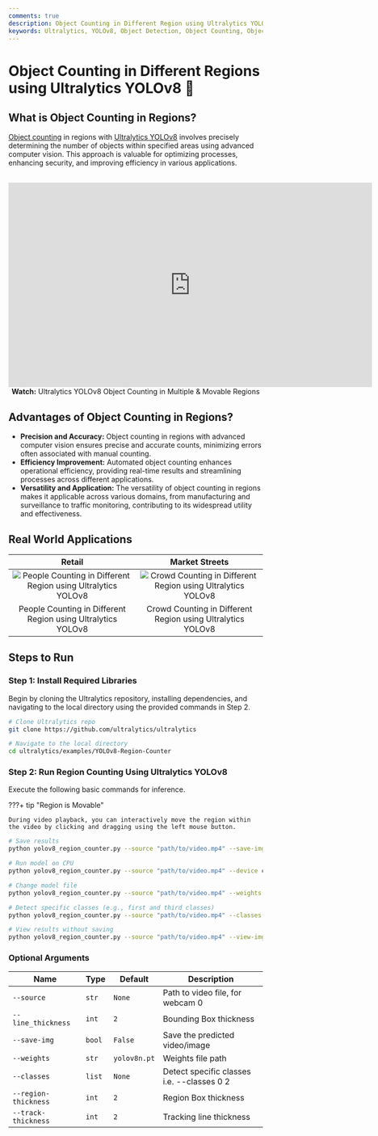 ```yaml
---
comments: true
description: Object Counting in Different Region using Ultralytics YOLOv8
keywords: Ultralytics, YOLOv8, Object Detection, Object Counting, Object Tracking, Notebook, IPython Kernel, CLI, Python SDK
---
```


# Object Counting in Different Regions using Ultralytics YOLOv8 🚀

## What is Object Counting in Regions?

[Object counting](https://docs.ultralytics.com/guides/object-counting/) in regions with [Ultralytics YOLOv8](https://github.com/ultralytics/ultralytics/) involves precisely determining the number of objects within specified areas using advanced computer vision. This approach is valuable for optimizing processes, enhancing security, and improving efficiency in various applications.

<p align="center">
  <br>
  <iframe width="720" height="405" src="https://www.youtube.com/embed/okItf1iHlV8"
    title="YouTube video player" frameborder="0"
    allow="accelerometer; autoplay; clipboard-write; encrypted-media; gyroscope; picture-in-picture; web-share"
    allowfullscreen>
  </iframe>
  <br>
  <strong>Watch:</strong> Ultralytics YOLOv8 Object Counting in Multiple & Movable Regions
</p>

## Advantages of Object Counting in Regions?

- **Precision and Accuracy:** Object counting in regions with advanced computer vision ensures precise and accurate counts, minimizing errors often associated with manual counting.
- **Efficiency Improvement:** Automated object counting enhances operational efficiency, providing real-time results and streamlining processes across different applications.
- **Versatility and Application:** The versatility of object counting in regions makes it applicable across various domains, from manufacturing and surveillance to traffic monitoring, contributing to its widespread utility and effectiveness.

## Real World Applications

|                                                                               Retail                                                                               |                                                                          Market Streets                                                                           |
|:------------------------------------------------------------------------------------------------------------------------------------------------------------------:|:-----------------------------------------------------------------------------------------------------------------------------------------------------------------:|
| ![People Counting in Different Region using Ultralytics YOLOv8](https://github.com/RizwanMunawar/ultralytics/assets/62513924/5ab3bbd7-fd12-4849-928e-5f294d6c3fcf) | ![Crowd Counting in Different Region using Ultralytics YOLOv8](https://github.com/RizwanMunawar/ultralytics/assets/62513924/e7c1aea7-474d-4d78-8d48-b50854ffe1ca) |
|                                                    People Counting in Different Region using Ultralytics YOLOv8                                                    |                                                    Crowd Counting in Different Region using Ultralytics YOLOv8                                                    |

## Steps to Run

### Step 1: Install Required Libraries

Begin by cloning the Ultralytics repository, installing dependencies, and navigating to the local directory using the provided commands in Step 2.

```bash
# Clone Ultralytics repo
git clone https://github.com/ultralytics/ultralytics

# Navigate to the local directory
cd ultralytics/examples/YOLOv8-Region-Counter
```

### Step 2: Run Region Counting Using Ultralytics YOLOv8

Execute the following basic commands for inference.

???+ tip "Region is Movable"

```
During video playback, you can interactively move the region within the video by clicking and dragging using the left mouse button.
```

```bash
# Save results
python yolov8_region_counter.py --source "path/to/video.mp4" --save-img

# Run model on CPU
python yolov8_region_counter.py --source "path/to/video.mp4" --device cpu

# Change model file
python yolov8_region_counter.py --source "path/to/video.mp4" --weights "path/to/model.pt"

# Detect specific classes (e.g., first and third classes)
python yolov8_region_counter.py --source "path/to/video.mp4" --classes 0 2

# View results without saving
python yolov8_region_counter.py --source "path/to/video.mp4" --view-img
```

### Optional Arguments

| Name                 | Type   | Default      | Description                                |
|----------------------|--------|--------------|--------------------------------------------|
| `--source`           | `str`  | `None`       | Path to video file, for webcam 0           |
| `--line_thickness`   | `int`  | `2`          | Bounding Box thickness                     |
| `--save-img`         | `bool` | `False`      | Save the predicted video/image             |
| `--weights`          | `str`  | `yolov8n.pt` | Weights file path                          |
| `--classes`          | `list` | `None`       | Detect specific classes i.e. --classes 0 2 |
| `--region-thickness` | `int`  | `2`          | Region Box thickness                       |
| `--track-thickness`  | `int`  | `2`          | Tracking line thickness                    |
